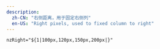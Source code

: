 ```yaml
---
description:
  zh-CN: "右侧距离，用于固定右侧列"
  en-US: "Right pixels, used to fixed column to right"
---
```


```html
nzRight="${1|100px,120px,150px,200px|}"
```
